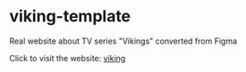 # viking-template
Real website about TV series "Vikings" converted from Figma

Click to visit the website:
[viking](https://andriikachmar.github.io/viking-template/index.html)
